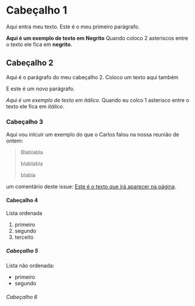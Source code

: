 # Cabeçalho 1

Aqui entra meu texto. Este é o meu primeiro parágrafo.

**Aqui é um exemplo de texto em Negrito**
Quando coloco 2 asteriscos entre o texto ele fica em **negrito**. 

## Cabeçalho 2

Aqui é o parágrafo do meu cabeçalho 2. Coloco um texto aqui também

E este é um novo parágrafo. 

*Aqui é um exemplo de texto em itálico.*
Quando eu colco 1 asterisco entre o texto ele fica em *itálico*.

### Cabeçalho 3

Aqui vou inlcuir um exemplo do que o Carlos falou na nossa reunião de ontem: 

>Blablabla
>
>blablabla
>
>blabla

um comentário deste issue: [Este é o texto que irá aparecer na página](https://upgraded-pancake-45759vjx5g7fqpw5-8000.app.github.dev/#cabecalho-1).


#### Cabeçalho 4

Lista ordenada

1. primeiro
2. segundo
3. terceito

##### Cabeçalho 5

Lista não ordenada:

- primeiro
- segundo

###### Cabeçalho 6






        
